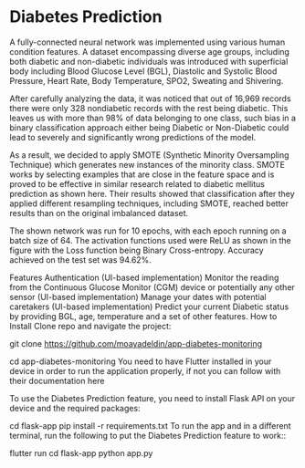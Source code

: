 # Diabetes Prediction

A fully-connected neural network was implemented using various human condition features. A dataset encompassing diverse age groups, including both diabetic and non-diabetic individuals was introduced with superficial body including Blood Glucose Level (BGL), Diastolic and Systolic Blood Pressure, Heart Rate, Body Temperature, SPO2, Sweating and Shivering.

After carefully analyzing the data, it was noticed that out of 16,969 records there were only 328 nondiabetic records with the rest being diabetic. This leaves us with more than 98% of data belonging to one class, such bias in a binary classification approach either being Diabetic or Non-Diabetic could lead to severely and significantly wrong predictions of the model.

As a result, we decided to apply SMOTE (Synthetic Minority Oversampling Technique) which generates new instances of the minority class. SMOTE works by selecting examples that are close in the feature space and is proved to be effective in similar research related to diabetic mellitus prediction as shown here. Their results showed that classification after they applied different resampling techniques, including SMOTE, reached better results than on the original imbalanced dataset.

The shown network was run for 10 epochs, with each epoch running on a batch size of 64. The activation functions used were ReLU as shown in the figure with the Loss function being Binary Cross-entropy. Accuracy achieved on the test set was 94.62%.

Features
Authentication (UI-based implementation)
Monitor the reading from the Continuous Glucose Monitor (CGM) device or potentially any other sensor (UI-based implementation)
Manage your dates with potential caretakers (UI-based implementation)
Predict your current Diabetic status by providing BGL, age, temperature and a set of other features.
How to Install
Clone repo and navigate the project:

git clone https://github.com/moayadeldin/app-diabetes-monitoring

cd app-diabetes-monitoring
You need to have Flutter installed in your device in order to run the application properly, if not you can follow with their documentation here

To use the Diabetes Prediction feature, you need to install Flask API on your device and the required packages:

cd flask-app
pip install -r requirements.txt
To run the app and in a different terminal, run the following to put the Diabetes Prediction feature to work::

flutter run
cd flask-app
python app.py
